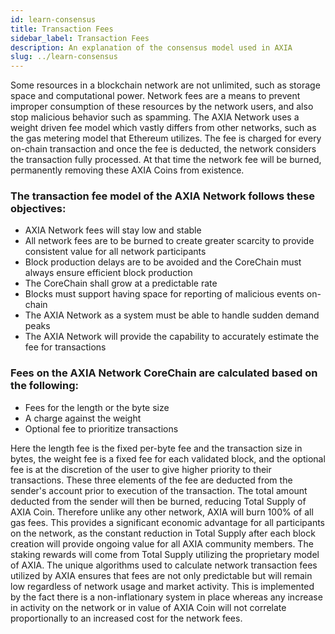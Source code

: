 ```yaml
---
id: learn-consensus
title: Transaction Fees
sidebar_label: Transaction Fees
description: An explanation of the consensus model used in AXIA
slug: ../learn-consensus
---
```

Some resources in a blockchain network are not unlimited, such as storage space and computational power. Network fees are a means to prevent improper consumption of these resources by the network users, and also stop malicious behavior such as spamming. The AXIA Network uses a weight driven fee model which vastly differs from other networks, such as the gas metering model that Ethereum utilizes. The fee is charged for every on-chain transaction and once the fee is deducted, the network considers the transaction fully processed. At that time the network fee will be burned, permanently removing these AXIA Coins from existence.

### The transaction fee model of the AXIA Network follows these objectives:

* AXIA Network fees will stay low and stable
* All network fees are to be burned to create greater scarcity to provide consistent value for all network participants
* Block production delays are to be avoided and the CoreChain must always ensure efficient block production
* The CoreChain shall grow at a predictable rate
* Blocks must support having space for reporting of malicious events on-chain
* The AXIA Network as a system must be able to handle sudden demand peaks
* The AXIA Network will provide the capability to accurately estimate the fee for transactions

### Fees on the AXIA Network CoreChain are calculated based on the following:

* Fees for the length or the byte size
* A charge against the weight
* Optional fee to prioritize transactions

Here the length fee is the fixed per-byte fee and the transaction size in bytes, the weight fee is a fixed fee for each validated block, and the optional fee is at the discretion of the user to give higher priority to their transactions.
These three elements of the fee are deducted from the sender's account prior to execution of the transaction. The total amount deducted from the sender will then be burned, reducing Total Supply of AXIA Coin. Therefore unlike any other network, AXIA will burn 100% of all gas fees. This provides a significant economic advantage for all participants on the network, as the constant reduction in Total Supply after each block creation will provide ongoing value for all AXIA community members. The staking rewards will come from Total Supply utilizing the proprietary model of AXIA.
The unique algorithms used to calculate network transaction fees utilized by AXIA ensures that fees are not only predictable but will remain low regardless of network usage and market activity. This is implemented by the fact there is a non-inflationary system in place whereas any increase in activity on the network or in value of AXIA Coin will not correlate proportionally to an increased cost for the network fees.


